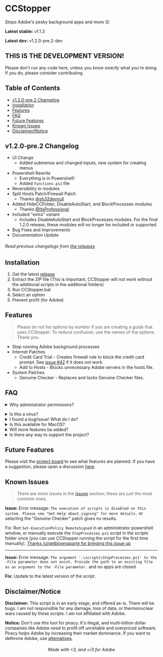 # CCStopper <!-- omit in toc --> 

Stops Adobe's pesky background apps and more 😉

**Latest stable:** v1.1.3

**Latest dev:** v1.2.0-pre.2-dev

## THIS IS THE DEVELOPMENT VERSION! <!-- omit in toc -->

Please don't run any code here, unless you know *exactly* what you're doing. If you do, please consider contributing.

## Table of Contents <!-- omit in toc -->
- [v1.2.0-pre.2 Changelog](#v120-pre2-changelog)
- [Installation](#installation)
- [Features](#features)
- [FAQ](#faq)
- [Future Features](#future-features)
- [Known Issues](#known-issues)
- [Disclaimer/Notice](#disclaimernotice)

## v1.2.0-pre.2 Changelog

- UI Change
  - Added submenus and changed inputs, new system for creating menus
- Powershell Rewrite
  - Everything is in Powershell!
  - Added `functions.ps1` file
- Reversibility in modules
- Split Hosts Patch/Firewall Patch
  - Thanks [@sh32devnull](https://github.com/sh32devnull)
- Added HideCCFolder, DisableAutoStart, and BlockProcesses modules
  - Thanks [@ItsProfessional](https://github.com/ItsProfessional)
- Included "extra" variant
  - Includes DisableAutoStart and BlockProcesses modules. For the final 1.2.0 release, these modules will no longer be included or supported.
- Bug Fixes and Improvements
- Documentation Update
###### Read previous changelogs from [the releases](https://github.com/eaaasun/CCStopper/releases) <!-- omit in toc -->


## Installation

1. Get the latest [release](https://github.com/eaaasun/CCStopper/releases/latest)
2. Extract the ZIP file (This is important, CCStopper will not work without the additional scripts in the additional folders)
3. Run CCStopper.bat
4. Select an option
5. Prevent profit (for Adobe)

## Features
> Please do not list options by number if you are creating a guide that uses CCStopper. To reduce confusion, use the names of the options. Thank you.

- Stop running Adobe background processes
- Internet Patches
  - Credit Card Trial - Creates firewall rule to block the credit card prompt. See [issue #42](https://github.com/eaaasun/CCStopper/issues/42) if it does not work.
  - Add to Hosts - Blocks unnecessary Adobe servers in the hosts file.
- System Patches
  - Genuine Checker - Replaces and locks Genuine Checker files.

## FAQ
<details>
<summary>Why administrator permissions?</summary>

> This script needs those permissions to modify files and settings. CCStopper is fully open source for auditing.</details>

<details>
<summary>Is this a virus?</summary>

> Virus detections are false positives. CCStopper is fully open source for auditing.
</details>

<details>
<summary>I found a bug/issue! What do I do?</summary>

> Before submitting an issue, update to the latest version and check [the known issues](https://github.com/eaaasun/CCStopper/blob/main/README.md#known-issues) and existing issues. Please read through the issue form before submitting so the bug can be patched ASAP.
</details>

<details>
<summary>Is this available for MacOS?</summary>

> It is not available for MacOS, and I won't port it to MacOS as long as I use Windows. 
</details>

<details>
<summary>Will more features be added?</summary>

> Yes! They are in the Future Features section below. Open a discussion [here](https://github.com/eaaasun/CCStopper/discussions/new?category=feature-request) to suggest a feature.
</details>

<details>
<summary>Is there any way to support the project?</summary>

> Please donate your time! If you have Powershell/Batch knowledge, contribute to the project! If not, finding bugs and suggesting features is just as helpful!
</details>

## Future Features
Please visit the [project board](https://github.com/users/eaaasun/projects/2) to see what features are planned. If you have a suggestion, please open a discussion [here](https://github.com/eaaasun/CCStopper/discussions/new?category=feature-request).

## Known Issues
> There are more issues in the [issues](https://github.com/eaaasun/CCStopper/issues) section; these are just the most common ones.

**Issue:** Error message: `The execution of scripts is disabled on this system. Please see "Get-Help about_signing" for more details.` or selecting the "Genuine Checker" patch gives no results.

Fix: Run `Set-ExecutionPolicy RemoteSigned` in an administrator powershell window, or manually execute the `StopProcesses.ps1` script in the scripts folder once (you can use CCStopper running the script for the first time manually). [Thanks /u/getblownaparte for bringing this issue up](https://www.reddit.com/user/getblownaparte/)

---

**Issue:** Error message: `The argument '.\scripts\StopProcesses.ps1' to the -File parameter does not exist. Provide the path to an existing file as an argument to the -File parameter.` and no apps are closed.

**Fix:** Update to the latest version of the script.

## Disclaimer/Notice

**Disclaimer:** This script is in an early stage, and offered as-is. There will be bugs. I am not responsible for any damage, loss of data, or thermonuclear wars caused by these scripts. I am not affiliated with Adobe.

**Notice:** Don't use this tool for piracy. It's illegal, and multi-billion dollar companies like Adobe _need_ to profit off unreliable and overpriced software. Piracy _helps_ Adobe by increasing their market dominance. If you want to dethrone Adobe, use [alternatives](https://ass.easun.me).

<h6 align="center">Made with &lt;3, and &lt;/3 for Adobe</h6>